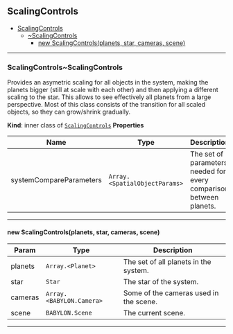 <a name="module_ScalingControls"></a>

## ScalingControls

- [ScalingControls](#module_ScalingControls)
  - [~ScalingControls](#module_ScalingControls..ScalingControls)
    - [new ScalingControls(planets, star, cameras, scene)](#new_module_ScalingControls..ScalingControls_new)

---

<a name="module_ScalingControls..ScalingControls"></a>

### ScalingControls~ScalingControls

Provides an asymetric scaling for all objects in the system, making the
planets bigger (still at scale with each other) and then applying a different
scaling to the star. This allows to see effectively all planets from a large
perspective. Most of this class consists of the transition for all scaled
objects, so they can grow/shrink gradually.

**Kind**: inner class of [<code>ScalingControls</code>](#module_ScalingControls)
**Properties**

| Name                    | Type                                           | Description                                                        |
| ----------------------- | ---------------------------------------------- | ------------------------------------------------------------------ |
| systemCompareParameters | <code>Array.&lt;SpatialObjectParams&gt;</code> | The set of parameters needed for every comparison between planets. |

---

<a name="new_module_ScalingControls..ScalingControls_new"></a>

#### new ScalingControls(planets, star, cameras, scene)

| Param   | Type                                      | Description                            |
| ------- | ----------------------------------------- | -------------------------------------- |
| planets | <code>Array.&lt;Planet&gt;</code>         | The set of all planets in the system.  |
| star    | <code>Star</code>                         | The star of the system.                |
| cameras | <code>Array.&lt;BABYLON.Camera&gt;</code> | Some of the cameras used in the scene. |
| scene   | <code>BABYLON.Scene</code>                | The current scene.                     |

---
